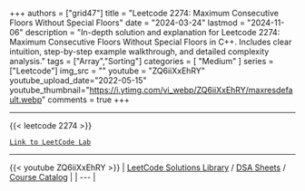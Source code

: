 
+++
authors = ["grid47"]
title = "Leetcode 2274: Maximum Consecutive Floors Without Special Floors"
date = "2024-03-24"
lastmod = "2024-11-06"
description = "In-depth solution and explanation for Leetcode 2274: Maximum Consecutive Floors Without Special Floors in C++. Includes clear intuition, step-by-step example walkthrough, and detailed complexity analysis."
tags = ["Array","Sorting"]
categories = [
    "Medium"
]
series = ["Leetcode"]
img_src = ""
youtube = "ZQ6iiXxEhRY"
youtube_upload_date="2022-05-15"
youtube_thumbnail="https://i.ytimg.com/vi_webp/ZQ6iiXxEhRY/maxresdefault.webp"
comments = true
+++



---
{{< leetcode 2274 >}}

[`Link to LeetCode Lab`](https://leetcode.com/problems/maximum-consecutive-floors-without-special-floors/description/)

---
{{< youtube ZQ6iiXxEhRY >}}
| [LeetCode Solutions Library](https://grid47.xyz/leetcode/) / [DSA Sheets](https://grid47.xyz/sheets/) / [Course Catalog](https://grid47.xyz/courses/) |
| --- |
